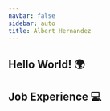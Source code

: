```yaml
---
navbar: false
sidebar: auto
title: Albert Hernandez
---
```


## Hello World! :earth_africa:

<About />

## Job Experience :computer:

<Jobs />